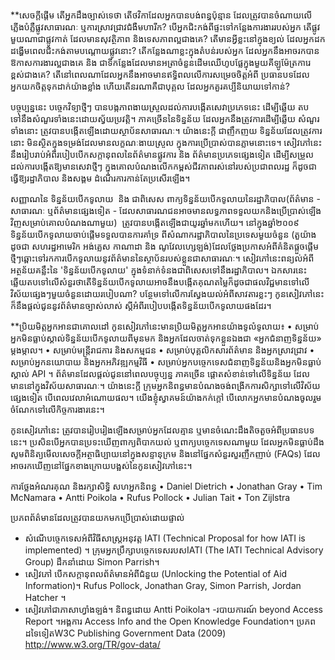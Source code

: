 **សេចក្ដី​ផ្ដើម
តើអ្នកដឹងច្បាស់ទេ​ថា តើថវិកាដែលអ្នកបានបង់ពន្ធប៉ុន្មាន ដែលត្រូវបានចំណាយលើភ្លើងបំភ្លឺផ្លូវសាធារណៈ ឬការស្រាវជ្រាវជំងឺមហារីក? បើអ្នកជិះកង់ពីផ្ទះទៅកន្លែងការងាររបស់អ្នក តើផ្លូវមួយណាជាផ្លូវកាត់ ដែលមានសុវត្ថិភាព និងទេសភាពល្អជាងគេ? តើមានអ្វីខ្លះនៅក្នុងខ្យល់ ដែលអ្នកដកដង្ហើមពេលជិះកង់តាមបណ្តោយផ្លូវនោះ? តើកន្លែងណាខ្លះក្នុងតំបន់របស់អ្នក ដែលអ្នកនឹងអាចរកបានឱកាសការងារល្អជាងគេ ​និង ជាទីកន្លែងដែលមានអត្រាចំនួនដើមឈើហូបផ្លែក្នុងមួយគីឡូម៉ែត្រការេ ខ្ពស់ជាងគេ? តើនៅពេលណាដែលអ្នកនឹងអាចមានឥទ្ធិពលលើការសម្រេចចិត្ត​អំពី ប្រធានបទដែលអ្នកយកចិត្តទុកដាក់យ៉ាងខ្លាំង​ ហើយតើនរណាគឺជាបុគ្គល ដែលអ្នកគួរគប្បីនិយាយទៅកាន់?

បច្ចុប្បន្ននេះ បច្ចេកវិទ្យាថ្មីៗ បានបង្កភាពងាយស្រួលដល់ការបង្កើតសេវាប្រភេទនេះ ដើម្បីឆ្លើយ តបទៅនឹងសំណួរ​ទាំងនេះដោយស្វ័យប្រវត្តិ។ ភាគច្រើននៃទិន្នន័យ ដែលអ្នកនឹងត្រូវការដើម្បីឆ្លើយ សំណួរទាំងនោះ ត្រូវបានបង្កើតឡើងដោយស្ថាប័នសាធារណៈ។ យ៉ាងនេះក្តី​  ជាញឹកញយ ទិន្នន័យដែលត្រូវការនោះ មិនស្ថិតក្នុងទម្រង់ដែលមានលក្ខណៈងាយស្រួល ក្នុងការប្រើប្រាស់បានភ្លាមនោះទេ។ សៀវភៅនេះ នឹងរៀបរាប់អំពីរបៀបបើកសក្តានុពលនៃព័ត៌មានផ្លូវការ និង ព័ត៌មានប្រភេទផ្សេងទៀត ដើម្បីសម្រួលដល់ការបង្កើតឱ្យមានសេវាថ្មីៗ ក្នុងគោលបំណងលើកកម្ពស់ជីវភាពរស់នៅរបស់ប្រជាពលរដ្ឋ ក៏ដូចជាធ្វើឱ្យរដ្ឋាភិបាល និងសង្គម ដំណើរការកាន់តែប្រសើរឡើង។

សញ្ញាណនៃ ទិន្នន័យបើកទូលាយ  និង ជាពិសេស ពាក្យទិន្នន័យបើកទូលាយនៃរដ្ឋាភិបាល(ព័ត៌មាន - សាធារណៈ ឬព័ត៌មានផ្សេងទៀត - ដែលសាធារណជនអាចមានលទ្ធភាពទទួលយក​និងប្រើប្រាស់ឡើងវិញសម្រាប់គោលបំណងណាមួយ)  ត្រូវបានបង្កើតឡើងជាយូរឆ្នាំមកហើយ។ នៅក្នុងឆ្នាំ២០០៩ ទិន្នន័យបើកទូលាយចាប់ផ្តើមទទួលបានការគាំទ្រ ពីសំណាករដ្ឋាភិបាលនៃប្រទេសមួយចំនួន (តួយ៉ាងដូចជា សហរដ្ឋអាមេរិក ​អង់គ្លេស កាណាដា និង ណូវែលហ្សេឡង់)​ ដែលថ្លែងប្រកាសអំពីគំនិតផ្តួចផ្តើមថ្មីៗ​ឆ្ពោះទៅរកការបើកទូលាយ​​នូវព័ត៌មាននៃស្ថាប័នរបស់ខ្លួនជាសាធារណៈ។
សៀវភៅនេះពន្យល់អំពីអត្ថន័យគន្លឹះនៃ 'ទិន្នន័យបើកទូលាយ' ក្នុងទំនាក់ទំនងជាពិសេសទៅនឹងរដ្ឋាភិបាល។ ឯកសារនេះ ឆ្លើយតបទៅលើសំនួរថាតើទិន្នន័យបើកទូលាយអាចនឹងបង្កើតគុណតម្លៃក៏ដូចជាផលវិជ្ជមានទៅលើវិស័យផ្សេងៗមួយចំនួនដោយរបៀបណា? បន្ថែមទៅលើការស្វែងយល់អំពីសាវតារខ្លះៗ កូនសៀវភៅនេះ ក៏នឹងផ្ដល់ជូននូវព័ត៌មានច្បាស់លាស់ ស្តីអំពីរបៀបបង្កើតទិន្នន័យបើកទូលាយផងដែរ។

**ប្រិយមិត្តអ្នក​អានជាគោលដៅ
កូនសៀវភៅនេះមានប្រិយមិត្តអ្នកអានយ៉ាងទូលំទូលាយ៖
•	សម្រាប់អ្នកមិនធ្លាប់ស្គាល់ទិន្នន័យបើកទូលាយពីមុនមក និងអ្នកដែលចាត់ទុកខ្លួនឯងជា    «អ្នកជំនាញទិន្នន័យ» ម្តងម្កាល។
•	សម្រាប់​មន្ត្រី​រាជការ​ និងសកម្មជន​
•	សម្រាប់បុគ្គលិកសារព័ត៌មាន និងអ្នកស្រាវជ្រាវ
•	សម្រាប់​អ្នក​នយោបាយ ​និងអ្នក​អភិវឌ្ឍ​កម្មវិធី
•	សម្រាប់អ្នកបច្ចេកទេស​ជំនាញទិន្នន័យ​ និងអ្នក​មិនធ្លាប់ស្គាល់ API ។
ព័ត៌មានដែលផ្ដល់ជូននៅពេលបច្ចុប្បន្ន  ភាគច្រើន ផ្ដោតសំខាន់ទៅលើទិន្នន័យ  ដែលមាននៅក្នុងវិស័យសាធារណៈ។ យ៉ាងនេះក្តី ក្រុមអ្នកនិពន្ធមានបំណងចង់ពង្រីកការសិក្សាទៅលើវិស័យផ្សេងទៀត បើពេលវេលាអំណោយផល។ យើងខ្ញុំស្វាគមន៍យ៉ាងកក់ក្តៅ បើលោកអ្នកមានបំណងចូលរួមចំណែកទៅលើកិច្ចការងារនេះ។

កូនសៀវភៅនេះ ត្រូវបានរៀបរៀងឡើងសម្រាប់អ្នកដែលគ្មាន ឬមានចំណេះដឹងតិចតួចអំពីប្រធានបទនេះ។ ប្រសិនបើអ្នកបានប្រទះឃើញពាក្យពិបាកយល់ ឬពាក្យបច្ចេកទេសណាមួយ ដែលអ្នកមិនធ្លាប់ដឹង សូមពិនិត្យមើលសេចក្ដីអត្ថាធិប្បាយនៅក្នុងសន្ទានុក្រម និងនៅផ្នែកសំនួរសួរញឹកញាប់ (FAQs) ដែលអាចរកឃើញនៅផ្នែកខាងក្រោយបង្អស់នៃកូនសៀវភៅនេះ។


ការថ្លែងអំណរគុណ និងរក្សាសិទ្ធិ
សហអ្នក​និពន្ធ​ 
•	Daniel Dietrich
•	Jonathan Gray
•	Tim McNamara
•	Antti Poikola
•	Rufus Pollock
•	Julian Tait
•	Ton Zijlstra


ប្រភពព័ត៌មានដែលត្រូវបានយកមកប្រើប្រាស់ដោយផ្ទាល់
- សំណើបច្ចេកទេសអំពីវិធីសាស្ត្រអនុវត្ត IATI (Technical Proposal for how IATI is implemented) ។ ក្រុមអ្នកប្រឹក្សាបច្ចេកទេសរបសIATI (The IATI Technical Advisory Group) ដឹកនាំដោយ Simon Parrish។
- សៀវភៅ បើកសក្តានុពលព័ត៌មានអំពីជំនួយ (Unlocking the Potential of Aid Information)។  Rufus Pollock, Jonathan Gray, Simon Parrish, Jordan Hatcher ។
- សៀវភៅជាភាសាហ្វាំងឡង់។ និពន្ធដោយ Antti Poikola។
-របាយការណ៍ beyond Access Report ។អង្គការ Access Info and the Open Knowledge Foundation។
ប្រភព​ដទៃទៀត​
W3C Publishing Government Data (2009) http://www.w3.org/TR/gov-data/​
